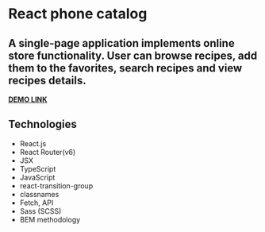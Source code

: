 # **React phone catalog**

## A single-page application implements online store functionality. User can browse recipes, add them to the favorites, search recipes and view recipes details.

**[DEMO LINK](https://barantarasnew.github.io/recipe-management-app/)**

## **Technologies**
+ React.js
+ React Router(v6)
+ JSX
+ TypeScript
+ JavaScript
+ react-transition-group
+ classnames
+ Fetch, API
+ Sass (SCSS)
+ BEM methodology